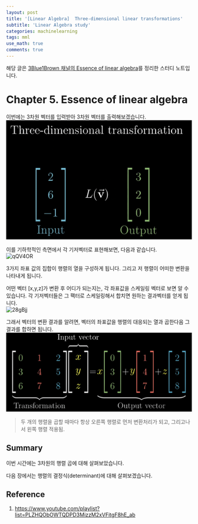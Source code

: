 ```yaml
---
layout: post
title: '[Linear Algebra]  Three-dimensional linear transformations'
subtitle: 'Linear Algebra study'
categories: machinelearning
tags: mml
use_math: true
comments: true
---
```



해당 글은 [3Blue1Brown 채널의 Essence of linear algebra](https://www.youtube.com/playlist?list=PLZHQObOWTQDPD3MizzM2xVFitgF8hE_ab)를 정리한 스터디 노트입니다.

# Chapter 5. Essence of linear algebra
이번에는 3차원 벡터를 입력받아 3차원 벡터를 출력해보겠습니다.<br>
![img](/assets/img/algebra/algebra14.png)

이를 기하학적인 측면에서 각 기저벡터로 표현해보면, 다음과 같습니다. <br>
![qQV4OR](https://user-images.githubusercontent.com/48666867/139666876-96cb9f92-213d-4367-87e5-e20cc66a520a.gif)

3가지 좌표 값의 집합이 행렬의 열을 구성하게 됩니다. 그리고 저 행렬이 어떠한 변환을 나타내게 됩니다.

어떤 벡터 [x,y,z]가 변환 후 어디가 되는지는, 각 좌표값을 스케일링 벡터로 보면 알 수 있습니다. 각 기저벡터들은 그 팩터로 스케일링해서 합치면 원하는 결과벡터를 얻게 됩니다.  <br>
![28gBjj](https://user-images.githubusercontent.com/48666867/139668171-f9da9d7c-64e8-41fe-a85f-a45d785b340d.gif)

그래서 벡터의 변환 결과를 알려면, 벡터의 좌표값을 행렬의 대응되는 열과 곱한다음 그 결과를 합하면 됩니다.<br>
![img](/assets/img/algebra/algebra15.png)

> 두 개의 행렬을 곱할 때마다 항상 오른쪽 행렬로 먼저 변환처리가 되고, 그리고나서 왼쪽 행렬 적용됨.

## Summary
이번 시간에는 3차원의 행렬 곱에 대해 살펴보았습니다. <br>

다음 장에서는 행렬의 결정식(determinant)에 대해 살펴보겠습니다.

## Reference
1. https://www.youtube.com/playlist?list=PLZHQObOWTQDPD3MizzM2xVFitgF8hE_ab